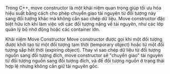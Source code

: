 Trong C++, move constructor là một khái niệm quan trọng giúp tối ưu hóa hiệu suất bằng cách cho phép chuyển giao tài nguyên từ đối tượng này sang đối tượng khác mà không cần sao chép dữ liệu. Move constructor đặc biệt hữu ích khi làm việc với các đối tượng nặng về tài nguyên, như các lớp quản lý bộ nhớ động hoặc các container lớn.

Khái niệm Move Constructor
Move constructor được gọi khi một đối tượng được khởi tạo từ một đối tượng tạm thời (temporary object) hoặc từ một đối tượng sắp hết thời (expiring object). Thay vì sao chép dữ liệu từ đối tượng nguồn sang đối tượng đích, move constructor sẽ "chuyển giao" tài nguyên từ đối tượng nguồn sang đối tượng đích, và để đối tượng nguồn ở trạng thái hợp lệ nhưng không cần giữ tài nguyên gốc.

